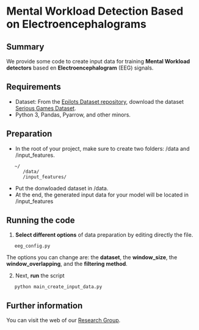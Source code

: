 # Mental Workload Detection Based on Electroencephalograms


## Summary

We provide some code to create input data for training **Mental Workload detectors** based en **Electroencephalogram** (EEG) signals.


## Requirements

* Dataset: From the [Epilots Dataset repository](http://iam.cvc.uab.es/portfolio/e-pilots-dataset/), download the dataset [Serious Games Dataset](http://iam.cvc.uab.es/data-from-serious-games/).
* Python 3, Pandas, Pyarrow, and other minors.

## Preparation

* In the root of your project, make sure to create two folders: /data and /input_features. 
```
   ~/    
      /data/     
      /input_features/
```   

* Put the donwloaded dataset in /data.
* At the end,  the generated input data for your model will be located in /input_features

## Running the code

1. **Select different options** of data preparation by editing directly the file.
```
   eeg_config.py   
```

  The options you can change are: the **dataset**,  the **window_size**, the **window_overlapping**, and the **filtering method**.
  
2. Next, **run** the script
```
   python main_create_input_data.py
```

## Further information

You can visit the web of our [Research Group](http://iam.cvc.uab.es/).

